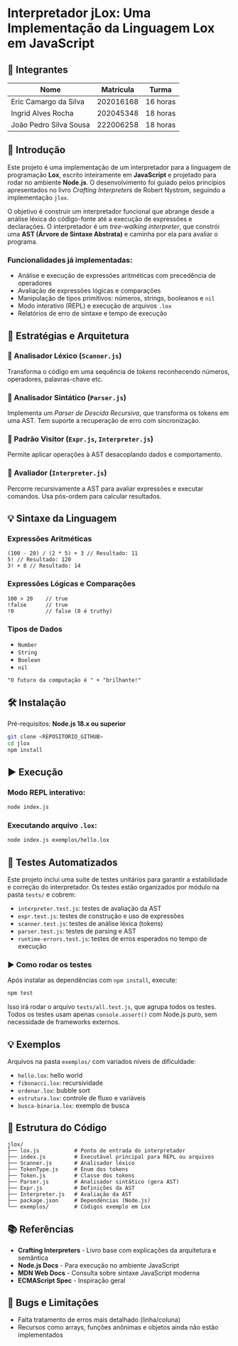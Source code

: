# Interpretador jLox: Uma Implementação da Linguagem Lox em JavaScript

## 👥 Integrantes

| Nome                     | Matrícula  | Turma     |
|--------------------------|------------|-----------|
| Eric Camargo da Silva    | 202016168  | 16 horas  |
| Ingrid Alves Rocha       | 202045348  | 18 horas  |
| João Pedro Silva Sousa   | 222006258  | 18 horas  |

## 📘 Introdução

Este projeto é uma implementação de um interpretador para a linguagem de programação **Lox**, escrito inteiramente em **JavaScript** e projetado para rodar no ambiente **Node.js**. O desenvolvimento foi guiado pelos princípios apresentados no livro *Crafting Interpreters* de Robert Nystrom, seguindo a implementação `jlox`.

O objetivo é construir um interpretador funcional que abrange desde a análise léxica do código-fonte até a execução de expressões e declarações. O interpretador é um *tree-walking interpreter*, que constrói uma **AST (Árvore de Sintaxe Abstrata)** e caminha por ela para avaliar o programa.

### Funcionalidades já implementadas:

- Análise e execução de expressões aritméticas com precedência de operadores
- Avaliação de expressões lógicas e comparações
- Manipulação de tipos primitivos: números, strings, booleanos e `nil`
- Modo interativo (REPL) e execução de arquivos `.lox`
- Relatórios de erro de sintaxe e tempo de execução

## 🧠 Estratégias e Arquitetura

### 🔹 Analisador Léxico (`Scanner.js`)
Transforma o código em uma sequência de *tokens* reconhecendo números, operadores, palavras-chave etc.

### 🔹 Analisador Sintático (`Parser.js`)
Implementa um *Parser de Descida Recursiva*, que transforma os tokens em uma AST. Tem suporte a recuperação de erro com sincronização.

### 🔹 Padrão Visitor (`Expr.js`, `Interpreter.js`)
Permite aplicar operações à AST desacoplando dados e comportamento.

### 🔹 Avaliador (`Interpreter.js`)
Percorre recursivamente a AST para avaliar expressões e executar comandos. Usa pós-ordem para calcular resultados.

## 💡 Sintaxe da Linguagem

### Expressões Aritméticas

```lox
(100 - 20) / (2 * 5) + 3 // Resultado: 11
5! // Resultado: 120
3! + 8 // Resultado: 14
```

### Expressões Lógicas e Comparações

```lox
100 > 20    // true
!false      // true
!0          // false (0 é truthy)
```

### Tipos de Dados

- `Number`
- `String`
- `Boolean`
- `nil`

```lox
"O futuro da computação é " + "brilhante!"
```

## 🛠️ Instalação

Pré-requisitos: **Node.js 18.x ou superior**

```bash
git clone <REPOSITORIO_GITHUB>
cd jlox
npm install
```

## ▶️ Execução

### Modo REPL interativo:

```bash
node index.js
```

### Executando arquivo `.lox`:

```bash
node index.js exemplos/hello.lox
```

## 🧪 Testes Automatizados

Este projeto inclui uma suíte de testes unitários para garantir a estabilidade e correção do interpretador. Os testes estão organizados por módulo na pasta `tests/` e cobrem:

- `interpreter.test.js`: testes de avaliação da AST
- `expr.test.js`: testes de construção e uso de expressões
- `scanner.test.js`: testes de análise léxica (tokens)
- `parser.test.js`: testes de parsing e AST
- `runtime-errors.test.js`: testes de erros esperados no tempo de execução

### ▶️ Como rodar os testes

Após instalar as dependências com `npm install`, execute:

```bash
npm test
```

Isso irá rodar o arquivo `tests/all.test.js`, que agrupa todos os testes.  
Todos os testes usam apenas `console.assert()` com Node.js puro, sem necessidade de frameworks externos.

## 💡 Exemplos

Arquivos na pasta `exemplos/` com variados níveis de dificuldade:

- `hello.lox`: hello world
- `fibonacci.lox`: recursividade
- `ordenar.lox`: bubble sort
- `estrutura.lox`: controle de fluxo e variáveis
- `busca-binaria.lox`: exemplo de busca

## 📁 Estrutura do Código

```
jlox/
├── lox.js           # Ponto de entrada do interpretador
├── index.js         # Executável principal para REPL ou arquivos
├── Scanner.js       # Analisador léxico
├── TokenType.js     # Enum dos tokens
├── Token.js         # Classe dos tokens
├── Parser.js        # Analisador sintático (gera AST)
├── Expr.js          # Definições da AST
├── Interpreter.js   # Avaliação da AST
├── package.json     # Dependências (Node.js)
└── exemplos/        # Códigos exemplo em Lox
```

## 📚 Referências

- **Crafting Interpreters** - Livro base com explicações da arquitetura e semântica
- **Node.js Docs** - Para execução no ambiente JavaScript
- **MDN Web Docs** - Consulta sobre sintaxe JavaScript moderna
- **ECMAScript Spec** - Inspiração geral

## 🐞 Bugs e Limitações


- Falta tratamento de erros mais detalhado (linha/coluna)
- Recursos como arrays, funções anônimas e objetos ainda não estão implementados
